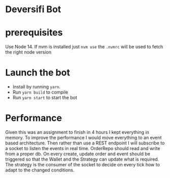 # Deversifi Bot

# prerequisites
Use Node 14. 
If nvm is installed just `nvm use` the `.nvmrc` will be used to fetch the right node version  

# Launch the bot 
- Install by running `yarn`.
- Run `yarn build` to compile
- Run `yarn start` to start the bot

# Performance

Given this was an assignment to finish in 4 hours I kept everything in memory. 
To improve the performance I would move everything to an event based architecture. 
Then rather than use a REST endpoint I will subscribe to a socket to listen the events in real time. 
OrderRepo should read and write from a proper db. 
On every create, update order and event should be triggered so that the Wallet and the Strategy can update what is required.
The strategy is the consumer of the socket to decide on every tick how to adapt to the changed conditions.             
